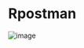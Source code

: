 # Rpostman
![image](https://github.com/Abdul70057005/Rpostman/assets/139941735/d4ff01a8-147b-48a7-bb7b-469e64f58aec)

